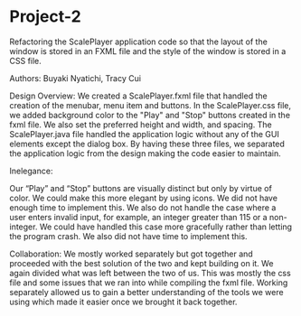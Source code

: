 # Project-2 
Refactoring the ScalePlayer application code so that the layout of the window is stored in an FXML file and the style of the window is stored in a CSS file.

Authors: Buyaki Nyatichi, Tracy Cui

Design Overview:
We created a ScalePlayer.fxml file that handled the creation of the menubar, menu item and buttons. In the ScalePlayer.css file, we added background color to the "Play" and "Stop" buttons created in the fxml file. We also set the preferred height and width, and spacing. The ScalePlayer.java file handled the application logic without any of the GUI elements except the dialog box. By having these three files, we separated the application logic from the design making the code easier to maintain.

Inelegance:

Our “Play” and “Stop” buttons are visually distinct but only by virtue of color. We could make this more elegant by using icons. We did not have enough time to implement this. We also do not handle the case where a user enters invalid input, for example, an integer greater than 115 or a non-integer. We could have handled this case more gracefully rather than letting the program crash. We also did not have time to implement this. 

Collaboration:
We mostly worked separately but got together and proceeded with the best solution of the two and kept building on it. We again divided what was left between the two of us. This was mostly the css file and some issues that we ran into while compiling the fxml file. Working separately allowed us to gain a better understanding of the tools we were using which made it easier once we brought it back together.
